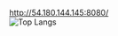 http://54.180.144.145:8080/
<br>
![Top Langs](https://github-readme-stats.vercel.app/api/top-langs/?username=YBK&layout=compact)
